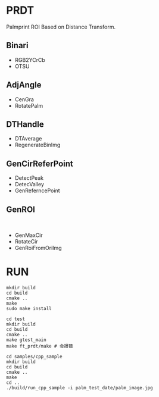 # PRDT

Palmprint ROI Based on Distance Transform.

## Binari

- RGB2YCrCb
- OTSU

## AdjAngle

- CenGra
- RotatePalm

## DTHandle

- DTAverage
- RegenerateBinImg
 
## GenCirReferPoint

- DetectPeak
- DetecValley
- GenReferncePoint

## GenROI
 
- GenMaxCir
- RotateCir
- GenRoiFromOriImg

# RUN

```
mkdir build
cd build
cmake ..
make
sudo make install
```

```
cd test
mkdir build
cd build
cmake ..
make gtest_main
make ft_prdt/make # 会报错
```

```
cd samples/cpp_sample
mkdir build
cd build
cmake ..
make
cd ..
./build/run_cpp_sample -i palm_test_date/palm_image.jpg
```